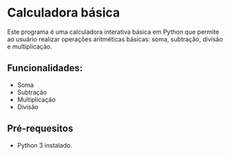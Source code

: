 # Calculadora básica
Este programa é uma calculadora interativa básica em Python que permite ao usuário realizar operações aritméticas básicas: soma, subtração, divisão e multiplicação.

## Funcionalidades: 
* Soma
* Subtração
* Multiplicação
* Divisão

## Pré-requesitos
* Python 3 instalado.
